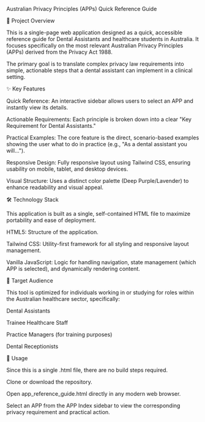 Australian Privacy Principles (APPs) Quick Reference Guide 

🦷 Project Overview

This is a single-page web application designed as a quick, accessible reference guide for Dental Assistants and healthcare students in Australia. It focuses specifically on the most relevant Australian Privacy Principles (APPs) derived from the Privacy Act 1988.

The primary goal is to translate complex privacy law requirements into simple, actionable steps that a dental assistant can implement in a clinical setting.

✨ Key Features

Quick Reference: An interactive sidebar allows users to select an APP and instantly view its details.

Actionable Requirements: Each principle is broken down into a clear "Key Requirement for Dental Assistants."

Practical Examples: The core feature is the direct, scenario-based examples showing the user what to do in practice (e.g., "As a dental assistant you will...").

Responsive Design: Fully responsive layout using Tailwind CSS, ensuring usability on mobile, tablet, and desktop devices.

Visual Structure: Uses a distinct color palette (Deep Purple/Lavender) to enhance readability and visual appeal.

🛠️ Technology Stack

This application is built as a single, self-contained HTML file to maximize portability and ease of deployment.

HTML5: Structure of the application.

Tailwind CSS: Utility-first framework for all styling and responsive layout management.

Vanilla JavaScript: Logic for handling navigation, state management (which APP is selected), and dynamically rendering content.

🎯 Target Audience

This tool is optimized for individuals working in or studying for roles within the Australian healthcare sector, specifically:

Dental Assistants

Trainee Healthcare Staff

Practice Managers (for training purposes)

Dental Receptionists

🚀 Usage

Since this is a single .html file, there are no build steps required.

Clone or download the repository.

Open app_reference_guide.html directly in any modern web browser.

Select an APP from the APP Index sidebar to view the corresponding privacy requirement and practical action.
